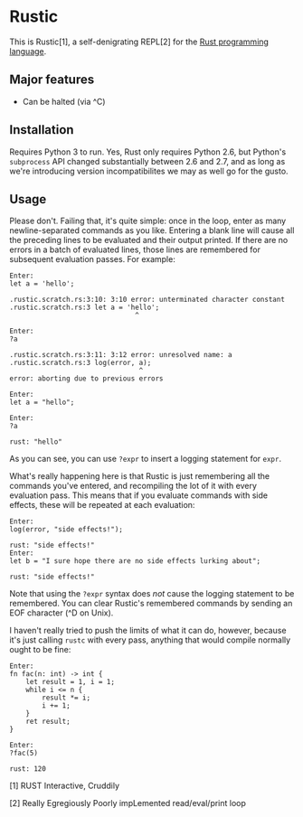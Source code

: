# Rustic

This is Rustic[1], a self-denigrating REPL[2] for the [Rust programming language](https://github.com/mozilla/rust).

## Major features

 * Can be halted (via ^C)

## Installation

Requires Python 3 to run. Yes, Rust only requires Python 2.6, but Python's `subprocess` API changed substantially between 2.6 and 2.7, and as long as we're introducing version incompatibilites we may as well go for the gusto.

## Usage

Please don't. Failing that, it's quite simple: once in the loop, enter as many newline-separated commands as you like. Entering a blank line will cause all the preceding lines to be evaluated and their output printed. If there are no errors in a batch of evaluated lines, those lines are remembered for subsequent evaluation passes. For example:

    Enter:
    let a = 'hello';
    
    .rustic.scratch.rs:3:10: 3:10 error: unterminated character constant
    .rustic.scratch.rs:3 let a = 'hello';
                                   ^
    
    Enter:
    ?a
    
    .rustic.scratch.rs:3:11: 3:12 error: unresolved name: a
    .rustic.scratch.rs:3 log(error, a);
                                    ^
    error: aborting due to previous errors
    
    Enter:
    let a = "hello";
    
    Enter:
    ?a
    
    rust: "hello"

As you can see, you can use `?expr` to insert a logging statement for `expr`. 

What's really happening here is that Rustic is just remembering all the commands you've entered, and recompiling the lot of it with every evaluation pass. This means that if you evaluate commands with side effects, these will be repeated at each evaluation:

    Enter:
    log(error, "side effects!");
    
    rust: "side effects!"
    Enter:
    let b = "I sure hope there are no side effects lurking about";
    
    rust: "side effects!"

Note that using the `?expr` syntax does *not* cause the logging statement to be remembered. You can clear Rustic's remembered commands by sending an EOF character (^D on Unix).

I haven't really tried to push the limits of what it can do, however, because it's just calling `rustc` with every pass, anything that would compile normally ought to be fine:

    Enter:
    fn fac(n: int) -> int {        
        let result = 1, i = 1;
        while i <= n {
            result *= i;
            i += 1;
        }
        ret result;
    }

    Enter:
    ?fac(5)
    
    rust: 120

[1] RUST Interactive, Cruddily

[2] Really Egregiously Poorly impLemented read/eval/print loop
